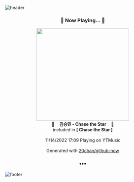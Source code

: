 ![header](https://capsule-render.vercel.app/api?type=wave&height=170&section=header&text=Hi.%20I'm%20SHIFT&fontColor=090707&fontAlignX=45&fontAlignY=65&fontSize=100)

<h3 align="center">🎵 Now Playing... 🎵</h3>
<p align="center">
  <a href="https://music.youtube.com/watch?v=R_6GZYsBu30">
    <img width="300" src="https://lh3.googleusercontent.com/5NjZiDy3KShHY_A0cC1vQeHcBZZZQOu_oJ-ubDAoHUgz6n-NfwbeM8F2Yai6x8gXrKdjkRKepOvzTOU9lw">
  </a>
  <br>
  🎵&nbsp&nbsp&nbsp <b>김승민 - Chase the Star</b> &nbsp&nbsp&nbsp🎵
  <br>
  included in <b>[ Chase the Star ]</b>
  
  <br />
  <br />
  11/14/2022 17:09 Playing on YTMusic
  <br />
  <br />
  Generated with <a href="https://github.com/20chan/github-now">20chan/github-now</a>
</p>

<h3 align="center">•••</h3>

![footer](https://capsule-render.vercel.app/api?type=wave&height=150&section=footer)
